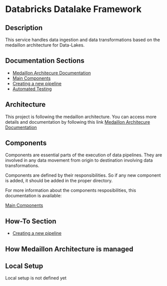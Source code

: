 # Databricks Datalake Framework


## Description

This service handles data ingestion and data transformations based on the medaillon architecture for Data-Lakes. 

## Documentation Sections
- [Medaillon Architecure Documentation](doc/sections/medaillon_architecture/main.md)
- [Main Components](doc/sections/main_components/main.md)
- [Creating a new pipeline](doc/sections/creating_pipelines/main.md)
- [Automated Testing](doc/sections/automated_testing/main.md)


## Architecture
This project is following the medaillon architecture. You can access more details and documentation by following this link
[Medaillon Architecure Documentation](doc/sections/medaillon_architecture/main.md)

## Components
Components are essential parts of the execution of data pipelines. They are involved in any data movement from origin to destination involving data transformations. 

Components are defined by their responsibilities. So if any new component is added, it should be added in the proper directory. 

For more information about the components resposibilities, this documentation is available:

[Main Components](doc/sections/main_components/main.md)


## How-To Section
- [Creating a new pipeline](doc/sections/creating_pipelines/main.md)


## How Medaillon Architecture is managed




## Local Setup
Local setup is not defined yet
